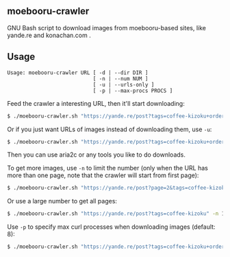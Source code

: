## moebooru-crawler

GNU Bash script to download images from moebooru-based sites, like yande.re and konachan.com .

## Usage

```
Usage: moebooru-crawler URL [ -d | --dir DIR ]
                            [ -n | --num NUM ]
                            [ -u | --urls-only ]
                            [ -p | --max-procs PROCS ]
```

Feed the crawler a interesting URL, then it'll start downloading:

```sh
$ ./moebooru-crawler.sh "https://yande.re/post?tags=coffee-kizoku+order%3Ascore"
```

Or if you just want URLs of images instead of downloading them, use `-u`:

```sh
$ ./moebooru-crawler.sh "https://yande.re/post?tags=coffee-kizoku+order%3Ascore" -u >>downloads.txt
```

Then you can use aria2c or any tools you like to do downloads.

To get more images, use `-n` to limit the number (only when the URL has more than one page, note that the crawler will start from first page):

```sh
$ ./moebooru-crawler.sh "https://yande.re/post?page=2&tags=coffee-kizoku" -n 100  # "page=2" will be ignored
```

Or use a large number to get all pages:

```sh
$ ./moebooru-crawler.sh "https://yande.re/post?tags=coffee-kizoku" -n 10000
```

Use `-p` to specify max curl processes when downloading images (default: 8):

```sh
$ ./moebooru-crawler.sh "https://yande.re/post?tags=coffee-kizoku+order%3Ascore" -p 16
```
